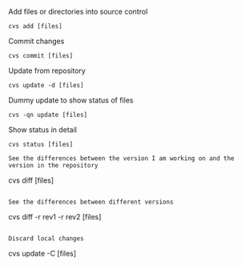 Add files or directories into source control
```
cvs add [files]
```

Commit changes
```
cvs commit [files]
```

Update from repository
```
cvs update -d [files]
```

Dummy update to show status of files
```
cvs -qn update [files]
```

Show status in detail
```
cvs status [files]

See the differences between the version I am working on and the version in the repository
```
cvs diff [files]
```

See the differences between different versions
```
cvs diff -r rev1 -r rev2 [files]
```

Discard local changes
```
cvs update -C [files]
```
